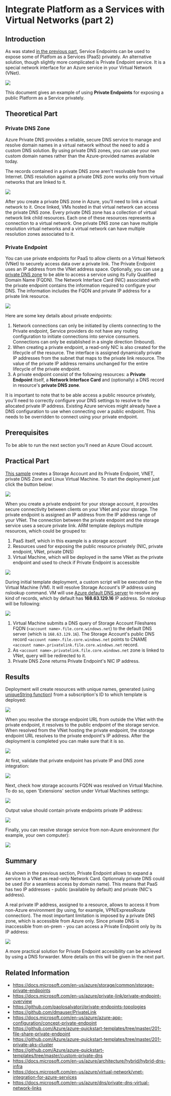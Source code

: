 # Integrate Platform as a Services with Virtual Networks (part 2)
## Introduction

As was stated [in the previous part](/paas-vnet-00/README.md), Service Endpoints can be used to expose some of Platfom as a Services (PaaS) privately. An alternative solution, though slightly more complicated is Private Endpoint service. It is a special network interface for an Azure service in your Virtual Network (VNet).

![](/images/network/paas_vnet_logo.png)

This document gives an example of using **Private Endpoints** for exposing a public Platform as a Service privately.

## Theoretical Part


### Private DNS Zone

Azure Private DNS provides a reliable, secure DNS service to manage and resolve domain names in a virtual network without the need to add a custom DNS solution. By using private DNS zones, you can use your own custom domain names rather than the Azure-provided names available today.

The records contained in a private DNS zone aren't resolvable from the Internet. DNS resolution against a private DNS zone works only from virtual networks that are linked to it.

![](/images/network/priv_dns_vnet_link.png)

After you create a private DNS zone in Azure, you'll need to link a virtual network to it. Once linked, VMs hosted in that virtual network can access the private DNS zone. Every private DNS zone has a collection of virtual network link child resources. Each one of these resources represents a connection to a virtual network. One private DNS zone can have multiple resolution virtual networks and a virtual network can have multiple resolution zones associated to it.

### Private Endpoint

You can use private endpoints for PaaS to allow clients on a Virtual Network (VNet) to securely access data over a private link. The Private Endpoint uses an IP address from the VNet address space. Optionally, you can use [a private DNS zone](https://docs.microsoft.com/en-us/azure/dns/private-dns-overview) to be able to access a service using its Fully Qualified Domain Name (FQDN). The Network Interface Card (NIC) associated with the private endpoint contains the information required to configure your DNS. The information includes the FQDN and private IP address for a private link resource.

![](/images/network/priv_end_struct.png)

Here are some key details about private endpoints:
1. Network connections can only be initiated by clients connecting to the Private endpoint, Service providers do not have any routing configuration to initiate connections into service consumers. Connections can only be established in a single direction (Inbound).
2. When creating a private endpoint, a read-only NIC is also created for the lifecycle of the resource. The interface is assigned dynamically private IP addresses from the subnet that maps to the private link resource. The value of the private IP address remains unchanged for the entire lifecycle of the private endpoint.
3. A private endpoint consist of the following resources: a **Private Endpoint** itself, a **Network Interface Card** and (optionally) a DNS record in resource's **private DNS zone**.

It is important to note that to be able access a public resource privately, you'll need to correctly configure your DNS settings to resolve to the allocated private IP address. Existing Azure services might already have a DNS configuration to use when connecting over a public endpoint. This needs to be overridden to connect using your private endpoint.


## Prerequisites

To be able to run the next section you’ll need an Azure Cloud account.

## Practical Part

[This sample](https://github.com/groovy-sky/azure-coredns/blob/master/azure/private-endpoints/azuredeploy.json) creates a Storage Account and its Private Endpoint, VNET, private DNS Zone and Linux Virtual Machine. To start the deployment just click the button below:

<a href="https://portal.azure.com/#create/Microsoft.Template/uri/https%3A%2F%2Fraw.githubusercontent.com%2Fgroovy-sky%2Fazure-coredns%2Fmaster%2Fazure%2Fprivate-endpoints%2Fazuredeploy.json" target="_blank"> <img src="https://raw.githubusercontent.com/Azure/azure-quickstart-templates/master/1-CONTRIBUTION-GUIDE/images/deploytoazure.png"/> </a>

 When you create a private endpoint for your storage account, it provides secure connectivity between clients on your VNet and your storage. The private endpoint is assigned an IP address from the IP address range of your VNet. The connection between the private endpoint and the storage service uses a secure private link. ARM template deploys multiple resources, which could be grouped to:

1. PaaS itself, which in this example is a storage account
2. Resources used for exposing the public resource privately (NIC, private endpoint, VNet, private DNS)
3. Virtual Machine, which will be deployed in the same VNet as the private endpoint and used to check if Private Endpoint is accessible

![](/images/network/priv_end_arch_00.png)

During initial template deployment, a custom script will be executed on the Virtual Machine (VM). It will resolve Storage Account's IP address using nslookup command. VM will use [Azure default DNS server](https://docs.microsoft.com/en-us/azure/virtual-network/what-is-ip-address-168-63-129-16) to resolve any kind of records, which by default has **168.63.129.16** IP address. So nslookup will be following:

![](/images/network/priv_end_arch_01.png)

1. Virtual Machine submits a DNS query of Storage Account Fileshares FQDN (`<account name>.file.core.windows.net`) to the default DNS server (which is `168.63.129.16`). The Storage Account's public DNS record `<account name>.file.core.windows.net` points to CNAME `<account name>.privatelink.file.core.windows.net` record.
2. As `<account name>.privatelink.file.core.windows.net` zone is linked to VNet, query will be redirected to it.
3. Private DNS Zone returns Private Endpoint's NIC IP address.

## Results

Deployment will create resources with unique names, generated (using [uniqueString function](https://docs.microsoft.com/en-us/azure/azure-resource-manager/templates/template-functions-string#uniquestring)) from a subscription's ID to which template is deployed:

![](/images/network/priv_end_res_grp_00.png)

When you resolve the storage endpoint URL from outside the VNet with the private endpoint, it resolves to the public endpoint of the storage service. When resolved from the VNet hosting the private endpoint, the storage endpoint URL resolves to the private endpoint's IP address. After the deployment is completed you can make sure that it is so.

![](/images/network/strg_acc_access_w_priv_end_and_wo.png)

At first, validate that private endpoint has private IP and DNS zone integration:

![](/images/network/priv_end_dns_zone_00.png)

Next, check how storage accounts FQDN was resolved on Virtual Machine. To do so, open 'Extensions' section under Virtual Machines settings: 

![](/images/network/priv_end_vm_cust_ext_00.png)

Output value should contain private endpoints private IP address: 

![](/images/network/priv_end_vm_cust_ext_01.png)

Finally, you can resolve storage service from non-Azure environment (for example, your own computer):

![](/images/network/priv_end_res_resolv_pub.png)

## Summary

As shown in the previous section, Private Endpoint allows to expand a service to a VNet as read-only Network Card. Optionnaly private DNS could be used (for a seamless access by domain name). This means that PaaS has two IP addresses - public (available by default) and private (NIC's address). 

A real private IP address, assigned to a resource, allows to access it from non-Azure environment (by using, for example, VPN/ExpressRoute connection). The most important limitation is imposed by a private DNS zone, which is accessible from Azure only. Since private DNS is inaccessible from on-prem - you can access a Private Endpoint only by its IP address:

![](/images/network/priv_end_acc_from_on_prem_struct.png)

A more practical solution for Private Endpoint accesibility can be achieved by using a DNS forwarder. More details on this will be given in the next part. 

## Related Information
* https://docs.microsoft.com/en-us/azure/storage/common/storage-private-endpoints
* https://docs.microsoft.com/en-us/azure/private-link/private-endpoint-overview
* https://github.com/paolosalvatori/private-endpoints-topologies
* https://github.com/dmauser/PrivateLink
* https://docs.microsoft.com/en-us/azure/azure-app-configuration/concept-private-endpoint
* https://github.com/Azure/azure-quickstart-templates/tree/master/201-file-share-private-endpoint
* https://github.com/Azure/azure-quickstart-templates/tree/master/201-private-aks-cluster
* https://github.com/Azure/azure-quickstart-templates/tree/master/custom-private-dns
* https://docs.microsoft.com/en-us/azure/architecture/hybrid/hybrid-dns-infra
* https://docs.microsoft.com/en-us/azure/virtual-network/vnet-integration-for-azure-services
* https://docs.microsoft.com/en-us/azure/dns/private-dns-virtual-network-links